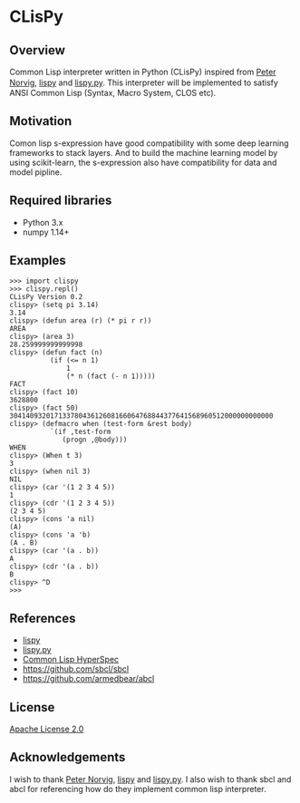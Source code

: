 # CLisPy

## Overview
Common Lisp interpreter written in Python (CLisPy) inspired from [Peter Norvig](http://norvig.com/), [lispy](http://norvig.com/lispy.html) and [lispy.py](http://norvig.com/lispy2.html). This interpreter will be implemented to satisfy　ANSI Common Lisp (Syntax, Macro System, CLOS etc).

## Motivation
Comon lisp s-expression have good compatibility with some deep learning frameworks to stack layers. And to build the machine learning model by using scikit-learn, the s-expression also have compatibility for data and model pipline.

## Required libraries
- Python 3.x
- numpy 1.14+

## Examples
```
>>> import clispy
>>> clispy.repl()
CLisPy Version 0.2
clispy> (setq pi 3.14)
3.14
clispy> (defun area (r) (* pi r r))
AREA
clispy> (area 3)
28.259999999999998
clispy> (defun fact (n)
          (if (<= n 1)
              1
              (* n (fact (- n 1)))))
FACT
clispy> (fact 10)
3628800
clispy> (fact 50)
30414093201713378043612608166064768844377641568960512000000000000
clispy> (defmacro when (test-form &rest body)
          `(if ,test-form
             (progn ,@body)))
WHEN
clispy> (When t 3)
3
clispy> (when nil 3)
NIL
clispy> (car '(1 2 3 4 5))
1
clispy> (cdr '(1 2 3 4 5))
(2 3 4 5)
clispy> (cons 'a nil)
(A)
clispy> (cons 'a 'b)
(A . B)
clispy> (car '(a . b))
A
clispy> (cdr '(a . b))
B
clispy> ^D
>>> 
```

## References
- [lispy](http://norvig.com/lispy.html)
- [lispy.py](http://norvig.com/lispy2.html)
- [Common Lisp HyperSpec](http://www.lispworks.com/documentation/HyperSpec/Front/index.htm)
- https://github.com/sbcl/sbcl
- https://github.com/armedbear/abcl

## License
[Apache License 2.0](https://github.com/takahish/clispy/blob/master/LICENSE)

## Acknowledgements
I wish to thank [Peter Norvig](http://norvig.com/), [lispy](http://norvig.com/lispy.html) and [lispy.py](http://norvig.com/lispy2.html). I also wish to thank sbcl and abcl for referencing how do they implement common lisp interpreter.
